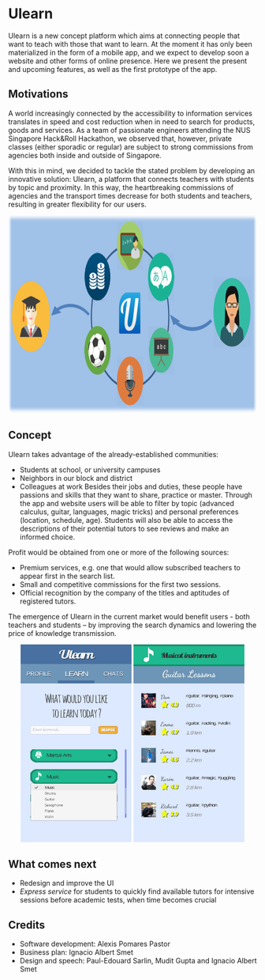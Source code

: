 # Ulearn

Ulearn is a new concept platform which aims at connecting people that want to teach with those that want to learn. At the moment it has only been materialized in the form of a mobile app, and we expect to develop soon a website and other forms of online presence. Here we present the present and upcoming features, as well as the first prototype of the app.

## Motivations

A world increasingly connected by the accessibility to information services translates in speed and cost reduction when in need to search for products, goods and services. As a team of passionate engineers attending the NUS Singapore Hack&Roll Hackathon, we observed that, however, private classes (either sporadic or regular) are subject to strong commissions from agencies both inside and outside of Singapore.

With this in mind, we decided to tackle the stated problem by developing an innovative solution: Ulearn, a platform that connects teachers with students by topic and proximity. In this way, the heartbreaking commissions of agencies and the transport times decrease for both students and teachers, resulting in greater flexibility for our users.

<p align="center">
	<img src="doc/Technical_slide.png" height="400">
</p>

## Concept

Ulearn takes advantage of the already-established communities:
* Students at school, or university campuses
* Neighbors in our block and district
* Colleagues at work
Besides their jobs and duties, these people have passions and skills that they want to share, practice or master. Through the app and website users will be able to filter by topic (advanced calculus, guitar, languages, magic tricks) and personal preferences (location, schedule, age). Students will also be able to access the descriptions of their potential tutors to see reviews and make an informed choice.

Profit would be obtained from one or more of the following sources:
- Premium services, e.g. one that would allow subscribed teachers to appear first in the search list.
- Small and competitive commissions for the first two sessions.
- Official recognition by the company of the titles and aptitudes of registered tutors.
	
The emergence of Ulearn in the current market would benefit users - both teachers and students – by improving the search dynamics and lowering the price of knowledge transmission.

<p align="center">
	<img src="doc/App_1.png" height="400">
	<img src="doc/App_2.png" height="400">
</p>

## What comes next

* Redesign and improve the UI
* *Express service* for students to quickly find available tutors for intensive sessions before academic tests, when time becomes crucial

## Credits

* Software development: Alexis Pomares Pastor
* Business plan: Ignacio Albert Smet
* Design and speech: Paul-Edouard Sarlin, Mudit Gupta and Ignacio Albert Smet
